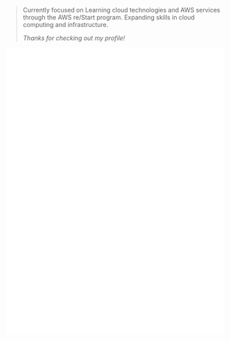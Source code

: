 > Currently focused on Learning cloud technologies and AWS services through the AWS re/Start program. 
> Expanding skills in cloud computing and infrastructure.
>  
> *Thanks for checking out my profile!*

<img align="center" src="https://github.com/Adztrz/Adztrz/blob/main/github-metrics.svg" alt="GitHub Metrics">

